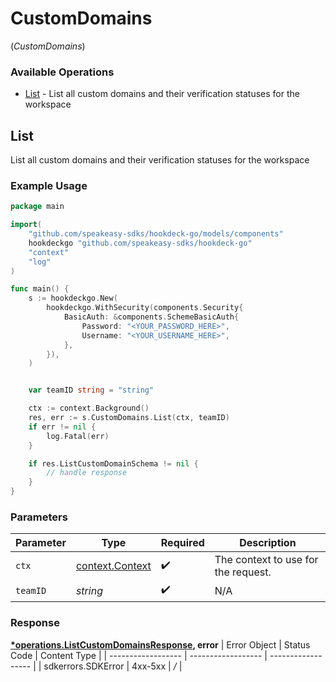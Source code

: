 # CustomDomains
(*CustomDomains*)

### Available Operations

* [List](#list) - List all custom domains and their verification statuses for the workspace

## List

List all custom domains and their verification statuses for the workspace

### Example Usage

```go
package main

import(
	"github.com/speakeasy-sdks/hookdeck-go/models/components"
	hookdeckgo "github.com/speakeasy-sdks/hookdeck-go"
	"context"
	"log"
)

func main() {
    s := hookdeckgo.New(
        hookdeckgo.WithSecurity(components.Security{
            BasicAuth: &components.SchemeBasicAuth{
                Password: "<YOUR_PASSWORD_HERE>",
                Username: "<YOUR_USERNAME_HERE>",
            },
        }),
    )


    var teamID string = "string"

    ctx := context.Background()
    res, err := s.CustomDomains.List(ctx, teamID)
    if err != nil {
        log.Fatal(err)
    }

    if res.ListCustomDomainSchema != nil {
        // handle response
    }
}
```

### Parameters

| Parameter                                             | Type                                                  | Required                                              | Description                                           |
| ----------------------------------------------------- | ----------------------------------------------------- | ----------------------------------------------------- | ----------------------------------------------------- |
| `ctx`                                                 | [context.Context](https://pkg.go.dev/context#Context) | :heavy_check_mark:                                    | The context to use for the request.                   |
| `teamID`                                              | *string*                                              | :heavy_check_mark:                                    | N/A                                                   |


### Response

**[*operations.ListCustomDomainsResponse](../../models/operations/listcustomdomainsresponse.md), error**
| Error Object       | Status Code        | Content Type       |
| ------------------ | ------------------ | ------------------ |
| sdkerrors.SDKError | 4xx-5xx            | */*                |
